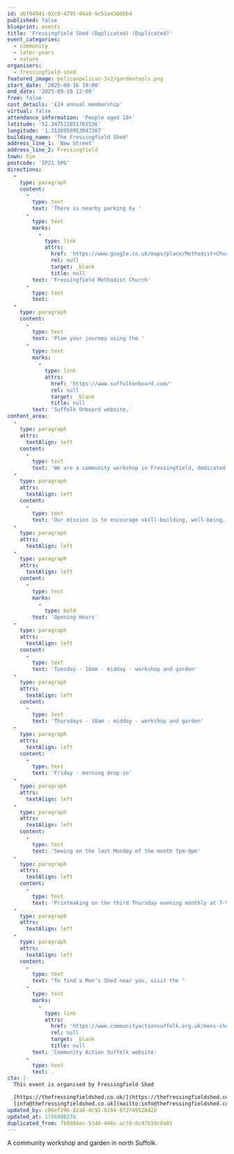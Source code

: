 ```yaml
---
id: abf94941-02c0-4795-94a8-9c51a4306bb4
published: false
blueprint: events
title: 'Fressingfield Shed (Duplicated) (Duplicated)'
event_categories:
  - community
  - later-years
  - nature
organisers:
  - fressingfield-shed
featured_image: pelicanpelican-3x2/gardentools.png
start_date: '2025-09-16 10:00'
end_date: '2025-09-18 12:00'
free: false
cost_details: '£24 annual membership'
virtual: false
attendance_information: 'People aged 18+'
latitude: '52.347512851761536'
longitude: '1.3130958953047387'
building_name: 'The Fressingfield Shed'
address_line_1: 'New Street'
address_line_2: Fressingfield
town: Eye
postcode: 'IP21 5PG'
directions:
  -
    type: paragraph
    content:
      -
        type: text
        text: 'There is nearby parking by '
      -
        type: text
        marks:
          -
            type: link
            attrs:
              href: 'https://www.google.co.uk/maps/place/Methodist+Church/@52.3469093,1.3126007,19z/data=!4m6!3m5!1s0x47d9932e5f0c496f:0xed03bcae3c615bea!8m2!3d52.3472185!4d1.313273!16s%2Fg%2F1tfcshcf?entry=ttu&g_ep=EgoyMDI1MDgzMC4wIKXMDSoASAFQAw%3D%3D'
              rel: null
              target: _blank
              title: null
        text: 'Fressingfield Methodist Church'
      -
        type: text
        text: .
  -
    type: paragraph
    content:
      -
        type: text
        text: 'Plan your journey using the '
      -
        type: text
        marks:
          -
            type: link
            attrs:
              href: 'https://www.suffolkonboard.com/'
              rel: null
              target: _blank
              title: null
        text: 'Suffolk Onboard website.'
content_area:
  -
    type: paragraph
    attrs:
      textAlign: left
    content:
      -
        type: text
        text: 'We are a community workshop in Fressingfield, dedicated to woodworking, modelling, gardening, crafts, fibre work, and repairing. '
  -
    type: paragraph
    attrs:
      textAlign: left
    content:
      -
        type: text
        text: 'Our mission is to encourage skill-building, well-being, and community through traditional crafts and making activities, while promoting environmental sustainability through reuse, repairing, and gardening.'
  -
    type: paragraph
    attrs:
      textAlign: left
  -
    type: paragraph
    attrs:
      textAlign: left
    content:
      -
        type: text
        marks:
          -
            type: bold
        text: 'Opening Hours'
  -
    type: paragraph
    attrs:
      textAlign: left
    content:
      -
        type: text
        text: 'Tuesday - 10am - midday - workshop and garden'
  -
    type: paragraph
    attrs:
      textAlign: left
    content:
      -
        type: text
        text: 'Thursdays - 10am - midday - workshop and garden'
  -
    type: paragraph
    attrs:
      textAlign: left
    content:
      -
        type: text
        text: 'Friday - morning drop-in'
  -
    type: paragraph
    attrs:
      textAlign: left
  -
    type: paragraph
    attrs:
      textAlign: left
    content:
      -
        type: text
        text: 'Sewing on the last Monday of the month 7pm-9pm'
  -
    type: paragraph
    attrs:
      textAlign: left
    content:
      -
        type: text
        text: 'Printmaking on the third Thursday evening monthly at 7-9pm'
  -
    type: paragraph
    attrs:
      textAlign: left
  -
    type: paragraph
    attrs:
      textAlign: left
    content:
      -
        type: text
        text: "To find a Men's Shed near you, visit the "
      -
        type: text
        marks:
          -
            type: link
            attrs:
              href: 'https://www.communityactionsuffolk.org.uk/mens-sheds/map/'
              rel: null
              target: _blank
              title: null
        text: 'Community Action Suffolk website'
      -
        type: text
        text: .
cta: |-
  This event is organised by Fressingfield Shed

  [https://thefressingfieldshed.co.uk/](https://thefressingfieldshed.co.uk/) 
  [info@thefressingfieldshed.co.uk](mailto:info@thefressingfieldshed.co.uk)
updated_by: c86ef296-82a8-4c92-8104-8f274952842b
updated_at: 1756998278
duplicated_from: fb9804ec-5140-448c-ac78-0c47b10c8a01
---
```

A community workshop and garden in north Suffolk.